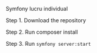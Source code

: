 Symfony lucru individual

Step 1. Download the repository

Step 2. Run composer install

Step 3. Run `symfony server:start`